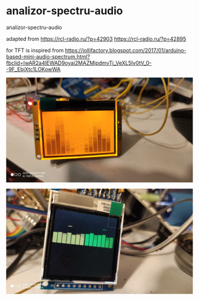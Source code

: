 # analizor-spectru-audio
analizor-spectru-audio

adapted from https://rcl-radio.ru/?p=42903  https://rcl-radio.ru/?p=42895

for TFT is inspired from https://jollifactory.blogspot.com/2017/01/arduino-based-mini-audio-spectrum.html?fbclid=IwAR2a4IEWAD9oyai2MAZMipdmvTj_VeXL5Iy0tV_0--9F_EbjXtc1LOKowWA

![poza](https://github.com/vlad-gheorghe/analizor-spectru-audio/blob/master/IMG_20200326_190223.jpg)

![poza](https://github.com/vlad-gheorghe/analizor-spectru-audio/blob/master/IMG_20200326_190745.jpg)
